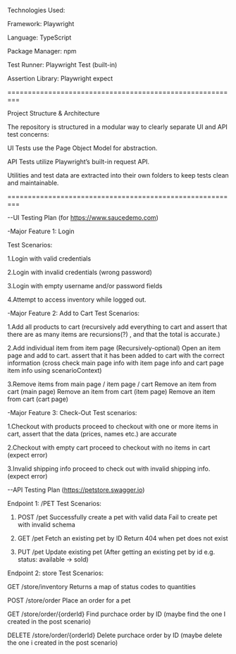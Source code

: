 Technologies Used:

Framework: Playwright

Language: TypeScript

Package Manager: npm

Test Runner: Playwright Test (built-in)

Assertion Library: Playwright expect

=========================================================

Project Structure & Architecture

The repository is structured in a modular way to clearly separate UI and API test concerns:


UI Tests use the Page Object Model for abstraction.

API Tests utilize Playwright’s built-in request API.

Utilities and test data are extracted into their own folders to keep tests clean and maintainable.


=========================================================

--UI Testing Plan (for https://www.saucedemo.com)

-Major Feature 1: Login

Test Scenarios:

1.Login with valid credentials

2.Login with invalid credentials (wrong password)

3.Login with empty username and/or password fields

4.Attempt to access inventory while logged out.

-Major Feature 2: Add to Cart
Test Scenarios:

1.Add all products to cart
(recursively add everything to cart and assert that there are as many items are recursions(?) , and that the total is accurate.)

2.Add individual item from item page
(Recursively-optional) Open an item page and add to cart. assert that it has been added to cart with the correct information (cross check main page info with item page info and cart page item info using scenarioContext)

3.Remove items from main page / item page / cart
Remove an item from cart (main page)
Remove an item from cart (item page)
Remove an item from cart (cart page)


-Major Feature 3: Check-Out
Test scenarios:

1.Checkout with products
proceed to checkout with one or more items in cart, assert that the data (prices, names etc.) are accurate

2.Checkout with empty cart
proceed to checkout with no items in cart (expect error)

3.Invalid shipping info
proceed to check out with invalid shipping info. (expect error)


--API Testing Plan (https://petstore.swagger.io)

Endpoint 1: /PET
Test Scenarios:

1. POST /pet   Successfully create a pet with valid data
               Fail to create pet with invalid schema

2. GET /pet    Fetch an existing pet by ID
               Return 404 when pet does not exist

3. PUT /pet    Update existing pet
(After getting an existing pet by id e.g. status: available -> sold)

Endpoint 2: store
Test Scenarios:

GET /store/inventory    Returns a map of status codes to quantities

POST /store/order   Place an order for a pet

GET /store/order/{orderId}  Find purchace order by ID 
(maybe find the one I created in the post scenario)

DELETE /store/order/{orderId}   Delete purchace order by ID 
(maybe delete the one i created in the post scenario)
